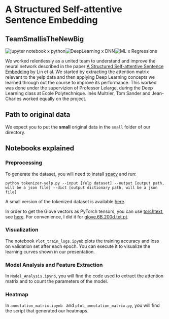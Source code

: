 
# A Structured Self-attentive Sentence Embedding

## TeamSmallisTheNewBig

![jupyter notebook x python](https://img.shields.io/badge/jupyter%20notebook-python-orange)![DeepLearning x DNN](https://img.shields.io/badge/DeepLearning-DNN-blue)![ML x Regressions](https://img.shields.io/badge/MachineLearning-Regressions-ff69b4)

We worked relentlessly as a united team to understand and improve the neural network described in the paper [A Structured Self-attentive Sentence Embedding](https://arxiv.org/abs/1703.03130) by Lin et al. We started by extracting the attention matrix relevant to the yelp data and then applying Deep Learning concepts we learned through out the course to improve its performance.
This worked was done under the supervizion of Professor Lelarge, during the Deep Learning class at Ecole Polytechnique. Inès Multrier, Tom Sander and Jean-Charles worked equally on the project.

## Path to original data

We expect you to put the **small** original data in the `small` folder of our directory.

## Notebooks explained

### Preprocessing

To generate the dataset, you will need to install [spacy](https://spacy.io/usage) and run:

```
python tokenizer-yelp.py --input [Yelp dataset] --output [output path, will be a json file] --dict [output dictionary path, will be a json file]
```

A small version of the tokenized dataset is available [here](https://www.di.ens.fr/~lelarge/small_yelp.zip).

In order to get the Glove vectors as PyTorch tensors, you can use [torchtext](https://github.com/pytorch/text), see [here](https://github.com/dataflowr/self-attentive-sentence-embedding/blob/main/glove_tensors.ipynb). For convenience, I did it for [glove.6B.200d.txt.pt](https://www.di.ens.fr/~lelarge/glove.6B.200d.txt.pt).

### Visualization

The notebook `Plot_train_logs.ipynb` plots the training accuracy and loss on validation set after each epoch. You can execute it to visualize the learning curves shown in our presentation. 

### Model Analysis and Feature Extraction

In `Model_Analysis.ipynb`, you will find the code used to extract the attention matrix and to count the parameters of the model.

### Heatmap

In `annotation_matrix.ipynb ` and `plot_annotation_matrix.py`, you will find the script that generated our heatmaps.
